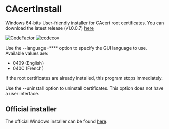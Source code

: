 # CAcertInstall
Windows 64-bits User-friendly installer for CAcert root certificates. You can download the latest release (v1.0.0.7) [here](https://github.com/dlebansais/CAcertInstall/releases)

[![CodeFactor](https://www.codefactor.io/repository/github/dlebansais/cacertinstall/badge)](https://www.codefactor.io/repository/github/dlebansais/cacertinstall)
[![codecov](https://codecov.io/gh/dlebansais/CAcertInstall/branch/master/graph/badge.svg)](https://codecov.io/gh/dlebansais/CAcertInstall)

Use the --language=**** option to specify the GUI language to use. Available values are:
* 0409 (English)
* 040C (French)

If the root certificates are already installed, this program stops immediately.

Use the --uninstall option to uninstall certificates. This option does not have a user interface.

## Official installer

The official Windows installer can be found [here](https://www.cacert.org/index.php?id=3).


